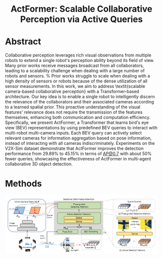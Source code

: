 <div align="center">   
  
# ActFormer: Scalable Collaborative Perception via Active Queries
</div>




# Abstract
Collaborative perception leverages rich visual observations from multiple robots to extend a single robot's perception ability beyond its field of view. 
Many prior works receive messages broadcast from all collaborators, leading to a scalability challenge when dealing with a large number of robots and sensors.
% Prior works struggle to scale when dealing with a high density of sensors or robots because of the dense utilization of all sensor measurements. 
In this work, we aim to address \textit{scalable camera-based collaborative perception} with a Transformer-based architecture. Our key idea is to enable a single robot to intelligently discern the relevance of the collaborators and their associated cameras according to a learned spatial prior. This proactive understanding of the visual features' relevance does not require the transmission of the features themselves, enhancing both communication and computation efficiency. Specifically, we present ActFormer, a Transformer that learns bird's eye view (BEV) representations by using predefined BEV queries to interact with multi-robot multi-camera inputs. Each BEV query can actively select relevant cameras for information aggregation based on pose information, instead of interacting with all cameras indiscriminately. Experiments on the V2X-Sim dataset demonstrate that ActFormer improves the detection performance from 29.89\% to 45.15\% in terms of AP@0.7 with about 50\% fewer queries, showcasing the effectiveness of ActFormer in multi-agent collaborative 3D object detection.


# Methods
![method](figs/fig.png "model arch")

